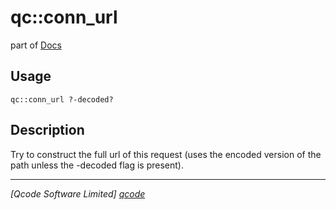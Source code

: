 qc::conn_url
============

part of [Docs](../index.md)

Usage
-----
`qc::conn_url ?-decoded?`

Description
-----------
Try to construct the full url of this request (uses the encoded version of the path unless the -decoded flag is present).

----------------------------------
*[Qcode Software Limited] [qcode]*

[qcode]: http://www.qcode.co.uk "Qcode Software"
